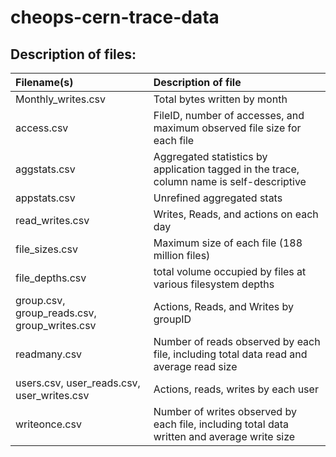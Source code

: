 # cheops-cern-trace-data

## Description of files:

| Filename(s)                                  | Description of file                                                                         |
| :---                                         | :---                                                                                        |
| Monthly_writes.csv                           | Total bytes written by month                                                                |
| access.csv                                   | FileID, number of accesses, and maximum observed file size for each file                    |
| aggstats.csv                                 | Aggregated statistics by application tagged in the trace, column name is self-descriptive   |
| appstats.csv                                 | Unrefined aggregated stats                                                                  |
| read_writes.csv                              | Writes, Reads, and actions on each day                                                      |
| file_sizes.csv                               | Maximum size of each file (188 million files)                                               |
| file_depths.csv                              | total volume occupied by files at various filesystem depths                                 |
| group.csv, group_reads.csv, group_writes.csv | Actions, Reads, and Writes by groupID                                                       |
| readmany.csv                                 | Number of reads observed by each file, including total data read and average read size      |
| users.csv, user_reads.csv, user_writes.csv   | Actions, reads, writes by each user                                                         |
| writeonce.csv                                | Number of writes observed by each file, including total data written and average write size |
